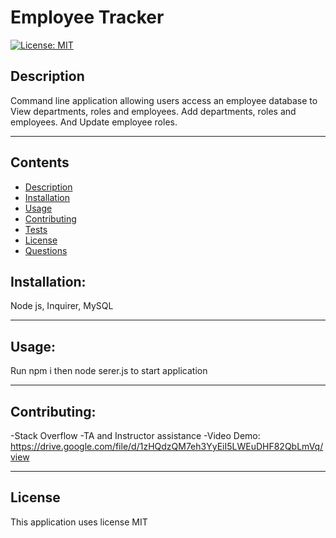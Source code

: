 # Employee Tracker

[![License: MIT](https://img.shields.io/badge/License-MIT-yellow.svg)](https://opensource.org/licenses/MIT)

## Description
Command line application allowing users access an employee database to View departments, roles and employees. Add departments, roles and employees. And Update employee roles. 

---
## Contents
- [Description](#description)
- [Installation](#installation)
- [Usage](#usage)
- [Contributing](#contributing)
- [Tests](#tests)
- [License](#license)
- [Questions](#questions)



## Installation:
Node js, Inquirer, MySQL

---

## Usage:
Run npm i then node serer.js to start application

---

## Contributing:
-Stack Overflow
-TA and Instructor assistance
-Video Demo: https://drive.google.com/file/d/1zHQdzQM7eh3YyEiI5LWEuDHF82QbLmVq/view


---


 ## License
This application uses license MIT
    

